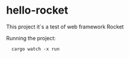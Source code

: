 # hello-rocket
This project it`s a test of web framework Rocket 

Running the project:

      cargo watch -x run
